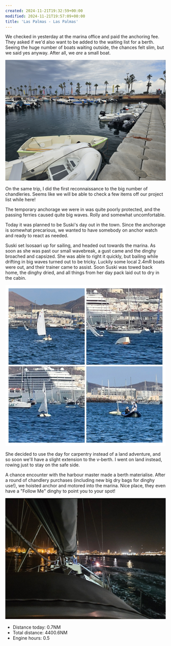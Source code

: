 ```yaml
---
created: 2024-11-21T19:32:59+00:00
modified: 2024-11-21T19:57:09+00:00
title: 'Las Palmas - Las Palmas'
---
```


We checked in yesterday at the marina office and paid the anchoring fee. They asked if we'd also want to be added to the waiting list for a berth. Seeing the huge number of boats waiting outside, the chances felt slim, but we said yes anyway. After all, we _are_ a small boat.

![Image](../2024/d4bf96a7ab3797f357fd44aa2077efa4.jpg) 

On the same trip, I did the first reconnaissance to the big number of chandleries. Seems like we will be able to check a few items off our project list while here!

The temporary anchorage we were in was quite poorly protected, and the passing ferries caused quite big waves. Rolly and somewhat uncomfortable.

Today it was planned to be Suski's day out in the town. Since the anchorage is somewhat precarious, we wanted to have somebody on anchor watch and ready to react as needed. 

Suski set Isosaari up for sailing, and headed out towards the marina. As soon as she was past our small wavebreak, a gust came and the dinghy broached and capsized. She was able to right it quickly, but bailing while drifting in big waves turned out to be tricky. Luckily some local 2.4mR boats were out, and their trainer came to assist. Soon Suski was towed back home, the dinghy dried, and all things from her day pack laid out to dry in the cabin.

![Image](../2024/e8caacf83d358573c9f6f443da5f0998.jpg) 

She decided to use the day for carpentry instead of a land adventure, and so soon we'll have a slight extension to the v-berth. I went on land instead, rowing just to stay on the safe side.

A chance encounter with the harbour master made a berth materialise. After a round of chandlery purchases (including new big dry bags for dinghy use!), we hoisted anchor and motored into the marina. Nice place, they even have a "Follow Me" dinghy to point you to your spot!

![Image](../2024/571ae4315221a1bf674c2f93267e642f.png) 

* Distance today: 0.7NM
* Total distance: 4400.6NM
* Engine hours: 0.5
